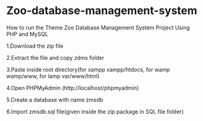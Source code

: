 # Zoo-database-management-system
How to run the Theme Zoo Database Management System Project Using PHP and MySQL

1.Download the zip file

2.Extract the file and copy zdms folder

3.Paste inside root directory(for xampp xampp/htdocs, for wamp wamp/www, for lamp var/www/html)

4.Open PHPMyAdmin (http://localhost/phpmyadmin)

5.Create a database with name zmsdb

6.Import zmsdb.sql file(given inside the zip package in SQL file folder)
